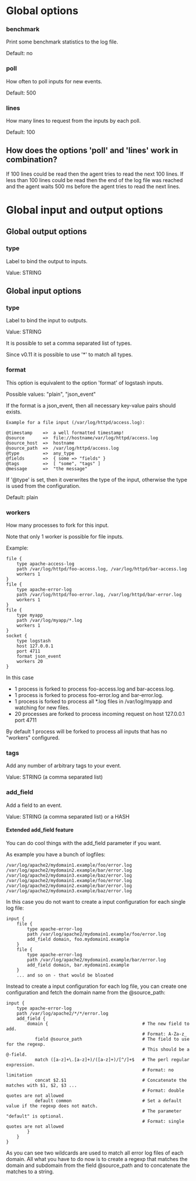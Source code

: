 # Global options

### benchmark

Print some benchmark statistics to the log file.

Default: no

### poll

How often to poll inputs for new events.

Default: 500

### lines

How many lines to request from the inputs by each poll.

Default: 100

## How does the options 'poll' and 'lines' work in combination?

If 100 lines could be read then the agent tries to read the next 100 lines.
If less than 100 lines could be read then the end of the log file was reached
and the agent waits 500 ms before the agent tries to read the next lines.

# Global input and output options

## Global output options

### type

Label to bind the output to inputs.

Value: STRING

## Global input options

### type

Label to bind the input to outputs.

Value: STRING

It is possible to set a comma separated list of types.

Since v0.11 it is possible to use '*' to match all types.

### format

This option is equivalent to the option 'format' of logstash inputs.

Possible values: "plain", "json_event"

If the format is a json_event, then all necessary key-value pairs should exists.

    Example for a file input (/var/log/httpd/access.log):

    @timestamp    =>  a well formatted timestamp!
    @source       =>  file://hostname/var/log/httpd/access.log
    @source_host  =>  hostname
    @source_path  =>  /var/log/httpd/access.log
    @type         =>  any_type
    @fields       =>  { some => "fields" }
    @tags         =>  [ "some", "tags" ]
    @message      =>  "the message"

If '@type' is set, then it overwrites the type of the input, otherwise the type is used from the configuration.

Default: plain

### workers

How many processes to fork for this input.

Note that only 1 worker is possible for file inputs.

Example:

    file {
        type apache-access-log
        path /var/log/httpd/foo-access.log, /var/log/httpd/bar-access.log
        workers 1
    }
    file {
        type apache-error-log
        path /var/log/httpd/foo-error.log, /var/log/httpd/bar-error.log
        workers 1
    }
    file {
        type myapp
        path /var/log/myapp/*.log
        workers 1
    }
    socket {
        type logstash
        host 127.0.0.1
        port 4711
        format json_event
        workers 20
    }


In this case

* 1 process is forked to process foo-access.log and bar-access.log.
* 1 process is forked to process foo-error.log and bar-error.log.
* 1 process is forked to process all *.log files in /var/log/myapp and watching for new files.
* 20 processes are forked to process incoming request on host 127.0.0.1 port 4711

By default 1 process will be forked to process all inputs that has no "workers" configured.

### tags

Add any number of arbitrary tags to your event.

Value: STRING (a comma separated list)

### add_field

Add a field to an event.

Value: STRING (a comma separated list) or a HASH

#### Extended add_field feature

You can do cool things with the add_field parameter if you want.

As example you have a bunch of logfiles:

    /var/log/apache2/mydomain1.example/foo/error.log
    /var/log/apache2/mydomain2.example/bar/error.log
    /var/log/apache2/mydomain3.example/baz/error.log
    /var/log/apache2/mydomain1.example/foo/error.log
    /var/log/apache2/mydomain2.example/bar/error.log
    /var/log/apache2/mydomain3.example/baz/error.log

In this case you do not want to create a input configuration for each single log file:

    input {
        file {
            type apache-error-log
            path /var/log/apache2/mydomain1.example/foo/error.log
            add_field domain, foo.mydomain1.example
        }
        file {
            type apache-error-log
            path /var/log/apache2/mydomain1.example/bar/error.log
            add_field domain, bar.mydomain1.example
        }
        ... and so on - that would be bloated

Instead to create a input configuration for each log file, you can create one configuration
and fetch the domain name from the @source_path:

    input {
        type apache-error-log
        path /var/log/apache2/*/*/error.log
        add_field {
            domain {                                    # The new field to add.
                                                        # Format: A-Za-z_
               field @source_path                       # The field to use for the regexp.
                                                        # This should be a @-field.
               match ([a-z]+\.[a-z]+)/([a-z]+)/[^/]+$   # The perl regular expression.
                                                        # Format: no limitation
               concat $2.$1                             # Concatenate the matches with $1, $2, $3 ...
                                                        # Format: double quotes are not allowed
               default common                           # Set a default value if the regexp does not match.
                                                        # The parameter "default" is optional.
                                                        # Format: single quotes are not allowed
            }
        }
    }

As you can see two wildcards are used to match all error log files of each domain.
All what you have to do now is to create a regexp that matches the domain and subdomain
from the field @source_path and to concatenate the matches to a string.

